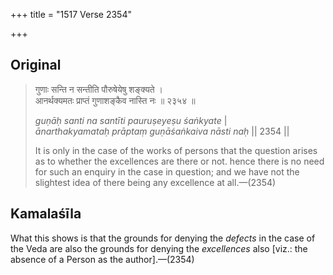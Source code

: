 +++
title = "1517 Verse 2354"

+++
## Original 
>
> गुणाः सन्ति न सन्तीति पौरुषेयेषु शङ्क्यते ।  
> आनर्थक्यमतः प्राप्तं गुणाशङ्कैव नास्ति नः ॥ २३५४ ॥ 
>
> *guṇāḥ santi na santīti pauruṣeyeṣu śaṅkyate* \|  
> *ānarthakyamataḥ prāptaṃ guṇāśaṅkaiva nāsti naḥ* \|\| 2354 \|\| 
>
> It is only in the case of the works of persons that the question arises as to whether the excellences are there or not. hence there is no need for such an enquiry in the case in question; and we have not the slightest idea of there being any excellence at all.—(2354)



## Kamalaśīla

What this shows is that the grounds for denying the *defects* in the case of the Veda are also the grounds for denying the *excellences* also [viz.: the absence of a Person as the author].—(2354)


